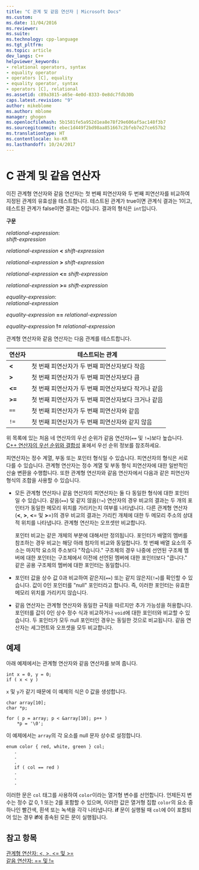 ```yaml
---
title: "C 관계 및 같음 연산자 | Microsoft Docs"
ms.custom: 
ms.date: 11/04/2016
ms.reviewer: 
ms.suite: 
ms.technology: cpp-language
ms.tgt_pltfrm: 
ms.topic: article
dev_langs: C++
helpviewer_keywords:
- relational operators, syntax
- equality operator
- operators [C], equality
- equality operator, syntax
- operators [C], relational
ms.assetid: c89a3815-a65e-4e0d-8333-0e8dc7fdb30b
caps.latest.revision: "9"
author: mikeblome
ms.author: mblome
manager: ghogen
ms.openlocfilehash: 5b1581fe5a952d1ea8e78f29e606af5ac148f3b7
ms.sourcegitcommit: ebec1d449f2bd98aa851667c2bfeb7e27ce657b2
ms.translationtype: HT
ms.contentlocale: ko-KR
ms.lasthandoff: 10/24/2017
---
```

# <a name="c-relational-and-equality-operators"></a>C 관계 및 같음 연산자
이진 관계형 연산자와 같음 연산자는 첫 번째 피연산자와 두 번째 피연산자를 비교하여 지정된 관계의 유효성을 테스트합니다. 테스트된 관계가 true이면 관계식 결과는 1이고, 테스트된 관계가 false이면 결과는 0입니다. 결과의 형식은 `int`입니다.  
  
 **구문**  
  
 *relational-expression*:  
 *shift-expression*  
  
 *relational-expression*  **\<**  *shift-expression*  
  
 *relational-expression*  **>**  *shift-expression*  
  
 *relational-expression*  **\<=**  *shift-expression*  
  
 *relational-expression*  **>=**  *shift-expression*  
  
 *equality-expression*:  
 *relational-expression*  
  
 *equality-expression*  **==**  *relational-expression*  
  
 *equality-expression*  **!=**  *relational-expression*  
  
 관계형 연산자와 같음 연산자는 다음 관계를 테스트합니다.  
  
|연산자|테스트되는 관계|  
|--------------|-------------------------|  
|**\<**|첫 번째 피연산자가 두 번째 피연산자보다 작음|  
|**>**|첫 번째 피연산자가 두 번째 피연산자보다 큼|  
|**\<=**|첫 번째 피연산자가 두 번째 피연산자보다 작거나 같음|  
|**>=**|첫 번째 피연산자가 두 번째 피연산자보다 크거나 같음|  
|`==`|첫 번째 피연산자가 두 번째 피연산자와 같음|  
|`!=`|첫 번째 피연산자가 두 번째 피연산자와 같지 않음|  
  
 위 목록에 있는 처음 네 연산자의 우선 순위가 같음 연산자(`==` 및 `!=`)보다 높습니다. [C++ 연산자의 우선 순위와 결합성](../c-language/precedence-and-order-of-evaluation.md) 표에서 우선 순위 정보를 참조하세요.  
  
 피연산자는 정수 계열, 부동 또는 포인터 형식일 수 있습니다. 피연산자의 형식은 서로 다를 수 있습니다. 관계형 연산자는 정수 계열 및 부동 형식 피연산자에 대한 일반적인 산술 변환을 수행합니다. 또한 관계형 연산자와 같음 연산자에서 다음과 같은 피연산자 형식의 조합을 사용할 수 있습니다.  
  
-   모든 관계형 연산자나 같음 연산자의 피연산자는 둘 다 동일한 형식에 대한 포인터일 수 있습니다. 같음(`==`) 및 같지 않음(`!=`) 연산자의 경우 비교의 결과는 두 개의 포인터가 동일한 메모리 위치를 가리키는지 여부를 나타냅니다. 다른 관계형 연산자(**\<**, **>**, **\<**= 및 **>**=)의 경우 비교의 결과는 가리킨 개체에 대한 두 메모리 주소의 상대적 위치를 나타냅니다. 관계형 연산자는 오프셋만 비교합니다.  
  
     포인터 비교는 같은 개체의 부분에 대해서만 정의됩니다. 포인터가 배열의 멤버를 참조하는 경우 비교는 해당 아래 첨자의 비교와 동일합니다. 첫 번째 배열 요소의 주소는 마지막 요소의 주소보다 "작습니다." 구조체의 경우 나중에 선언된 구조체 멤버에 대한 포인터는 구조체에서 이전에 선언된 멤버에 대한 포인터보다 "큽니다." 같은 공용 구조체의 멤버에 대한 포인터는 동일합니다.  
  
-   포인터 값을 상수 값 0과 비교하여 같은지(`==`) 또는 같지 않은지(`!=`)를 확인할 수 있습니다. 값이 0인 포인터를 "null" 포인터라고 합니다. 즉, 이러한 포인터는 유효한 메모리 위치를 가리키지 않습니다.  
  
-   같음 연산자는 관계형 연산자와 동일한 규칙을 따르지만 추가 가능성을 허용합니다. 포인터를 값이 0인 상수 정수 식과 비교하거나 `void`에 대한 포인터와 비교할 수 있습니다. 두 포인터가 모두 null 포인터인 경우는 동일한 것으로 비교됩니다. 같음 연산자는 세그먼트와 오프셋을 모두 비교합니다.  
  
## <a name="examples"></a>예제  
 아래 예제에서는 관계형 연산자와 같음 연산자를 보여 줍니다.  
  
```  
int x = 0, y = 0;  
if ( x < y )  
```  
  
 `x` 및 `y`가 같기 때문에 이 예제의 식은 0 값을 생성합니다.  
  
```  
char array[10];  
char *p;  
  
for ( p = array; p < &array[10]; p++ )  
    *p = '\0';  
```  
  
 이 예제에서는 `array`의 각 요소를 null 문자 상수로 설정합니다.  
  
```  
enum color { red, white, green } col;  
   .  
   .  
   .  
   if ( col == red )  
   .  
   .  
   .  
```  
  
 이러한 문은 `col` 태그를 사용하여 `color`이라는 열거형 변수를 선언합니다. 언제든지 변수는 정수 값 0, 1 또는 2를 포함할 수 있으며, 이러한 값은 열거형 집합 `color`의 요소 중 하나인 빨간색, 흰색 또는 녹색을 각각 나타냅니다. **if** 문이 실행될 때 `col`에 0이 포함되어 있는 경우 **if**에 종속된 모든 문이 실행됩니다.  
  
## <a name="see-also"></a>참고 항목  
 [관계형 연산자: \<, >, \<= 및 >=](../cpp/relational-operators-equal-and-equal.md)   
 [같음 연산자: == 및 !=](../cpp/equality-operators-equal-equal-and-exclpt-equal.md)